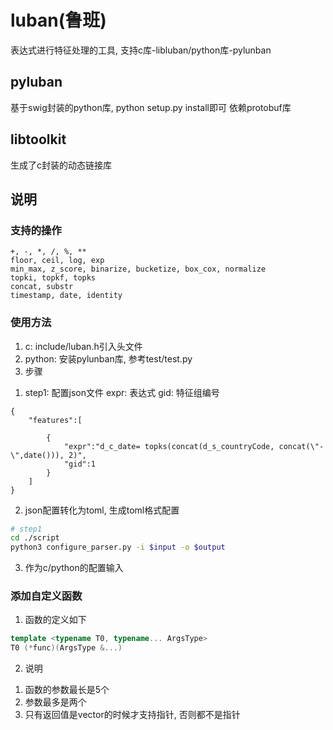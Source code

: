 # luban(鲁班)

表达式进行特征处理的工具, 支持c库-libluban/python库-pylunban

## pyluban

基于swig封装的python库, python setup.py install即可
依赖protobuf库

## libtoolkit

生成了c封装的动态链接库

## 说明

### 支持的操作
```plaintext
+, -, *, /, %, **
floor, ceil, log, exp
min_max, z_score, binarize, bucketize, box_cox, normalize
topki, topkf, topks
concat, substr
timestamp, date, identity
```

### 使用方法
1. c: include/luban.h引入头文件
2. python: 安装pylunban库, 参考test/test.py
3. 步骤
1) step1: 配置json文件
expr: 表达式
gid: 特征组编号
```josn
{
    "features":[
        
        {
            "expr":"d_c_date= topks(concat(d_s_countryCode, concat(\"-\",date())), 2)",
            "gid":1
        }
    ]
}
```
2) json配置转化为toml, 生成toml格式配置
```bash
# step1
cd ./script
python3 configure_parser.py -i $input -o $output

```

3) 作为c/python的配置输入

### 添加自定义函数
1. 函数的定义如下
```c++
template <typename T0, typename... ArgsType>
T0 (*func)(ArgsType &...)
```
2. 说明
1) 函数的参数最长是5个
2) 参数最多是两个
3) 只有返回值是vector的时候才支持指针, 否则都不是指针